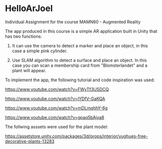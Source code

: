 # HelloArJoel
Individual Assignment for the course MAMN60 - Augmented Reality

The app produced in this course is a simple AR application built in Unity that has two functions: 

1. It can use the camera to detect a marker and place an object, in this case a simple pink cylinder.

2. Use SLAM algorithm to detect a surface and place an object. In this case you can scan a membership card from "Blomsterlandet" and a plant will appear. 

To implement the app, the following tutorial and code inspiration was used: 

https://www.youtube.com/watch?v=FWyTf3USDCQ

https://www.youtube.com/watch?v=lYDfV-GaKQA

https://www.youtube.com/watch?v=mDLmqhhY-6g

https://www.youtube.com/watch?v=gpaq5bAjya8

The follwing asssets were used for the plant model: 

https://assetstore.unity.com/packages/3d/props/interior/yughues-free-decorative-plants-13283

